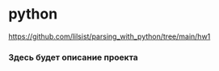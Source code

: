# python

https://github.com/lilsist/parsing_with_python/tree/main/hw1
### Здесь будет описание проекта
